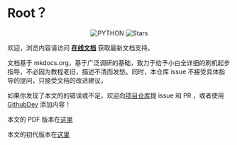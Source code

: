 # Root？


<p align="center">
  <img src="https://img.shields.io/badge/USE-MKdocs-green" alt="PYTHON" >
  <img src="https://img.shields.io/github/stars/sudoskys/root.svg" alt="Stars">
</p>


欢迎，浏览内容请访问 **[在线文档](https://root.dianas.cyou/)** 获取最新文档支持。



文档基于 mkdocs.org，基于广泛调研的基础，致力于给予小白全详细的刷机起步指导，不必因为教程老旧，描述不清而发愁。同时，本仓库 issue 不接受具体指导的提问，只接受文档的改进建议，



如果你发现了本文的的错误或不足，欢迎向[项目仓库](https://github.com/sudoskys/Root/)提 issue 和 PR ，或者使用 [GithubDev](https://github.dev/sudoskys/Root) 添加内容！


本文的 PDF 版本在[这里](https://github.com/sudoskys/Root/tree/main/old)


本文的初代版本在[这里](https://github.com/sudoskys/Root/tree/main/old/README.MD)


